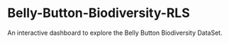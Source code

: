 # Belly-Button-Biodiversity-RLS
An interactive dashboard to explore the Belly Button Biodiversity DataSet.
